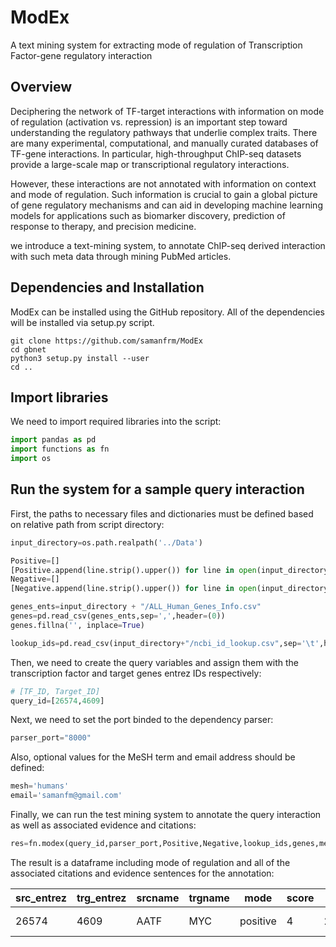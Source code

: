# ModEx
A text mining system for extracting mode of regulation of Transcription Factor-gene regulatory interaction

## Overview

Deciphering the network of TF-target interactions with information on mode of regulation (activation vs. repression) is an important step toward understanding the regulatory pathways that underlie complex traits. There are many experimental, computational, and manually curated databases of TF-gene interactions. In particular, high-throughput ChIP-seq datasets provide a large-scale map or transcriptional regulatory interactions.

However, these interactions are not annotated with information on context and mode of regulation. Such information is crucial to gain a global picture of gene regulatory mechanisms and can aid in developing machine learning models for applications such as biomarker discovery, prediction of response to therapy, and precision medicine. 

we introduce a text-mining system, to annotate ChIP-seq derived interaction with such meta data through mining PubMed articles.

## Dependencies and Installation
ModEx can be installed using the GitHub repository. All of the dependencies will be installed via setup.py script.
```
git clone https://github.com/samanfrm/ModEx
cd gbnet
python3 setup.py install --user
cd ..
```
## Import libraries
We need to import required libraries into the script:
```python
import pandas as pd
import functions as fn
import os
```
## Run the system for a sample query interaction
First, the paths to necessary files and dictionaries must be defined based on relative path from script directory:

```python
input_directory=os.path.realpath('../Data')

Positive=[]
[Positive.append(line.strip().upper()) for line in open(input_directory+"/Positive.txt")]
Negative=[]
[Negative.append(line.strip().upper()) for line in open(input_directory+"/Negative.txt")]

genes_ents=input_directory + "/ALL_Human_Genes_Info.csv"
genes=pd.read_csv(genes_ents,sep=',',header=(0))
genes.fillna('', inplace=True)

lookup_ids=pd.read_csv(input_directory+"/ncbi_id_lookup.csv",sep='\t',header=(0))
```
Then, we need to create the query variables and assign them with the transcription factor and target genes entrez IDs respectively:

```python
# [TF_ID, Target_ID]
query_id=[26574,4609]
```

Next, we need to set the port binded to the dependency parser:

```python
parser_port="8000"
```
Also, optional values for the MeSH term and email address should be defined:

```python
mesh='humans'
email='samanfm@gmail.com'
```
Finally, we can run the test mining system to annotate the query interaction as well as associated evidence and citations:

```python
res=fn.modex(query_id,parser_port,Positive,Negative,lookup_ids,genes,mesh,email)
```
The result is a dataframe including mode of regulation and all of the associated citations and evidence sentences for the annotation:

| src_entrez  |  trg_entrez | srcname  | trgname  |  mode     | score  | evi_pmid        | evi_sent                  |
|-------------|-------------|----------|----------|-----------|--------|-----------------|---------------------------|
|  26574      |  4609       | AATF     |  MYC     |  positive | 4      | 20924650;2054...| [20924650]WE HAVE UNAMB...|
